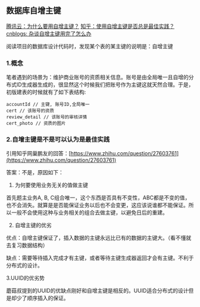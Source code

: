 ## 数据库自增主键

[腾讯云：为什么要用自增主键？](https://cloud.tencent.com/developer/article/1462758)
[知乎：使用自增主键是否总是最佳实践？](https://www.zhihu.com/question/27603761)
[cnblogs: 杂谈自增主键用完了怎么办](https://www.cnblogs.com/rjzheng/p/10669043.html)


阅读项目的数据库设计代码时，发现某个表的某主键的说明是：自增主键



### 1.概念

笔者遇到的场景为：维护商业账号的资质相关信息。账号是由全局唯一且自增的分布式ID生成器生成的，很显然这个时候我们把账号作为主键这就天然合理。于是，初版建表的时候就有了如下表结构:

```
accountId // 主键, 账号ID,全局唯一
cert // 该账号的资质
review_detail // 该账号的审核详情
cert_photo // 资质的图片
```

### 2.自增主键是不是可以认为是最佳实践

引用知乎网巢鹏友的回答：[https://www.zhihu.com/question/27603761](https://www.zhihu.com/question/27603761)

答案：不是，原因如下：

1. 为何要使用业务无关的值做主键

首先题主业务A, B, C组合唯一，这个东西是否具有不变性，ABC都是不变的值，也不会消失。就算是是否能保证业务以后也不会变更，这应该说谁都不能保证。所以一般不会使用这种与业务相关的组合去做主键，以避免日后的重建。

2. 自增主键的优劣

优点：自增主键保证了，插入数据的主键永远比已有的数据的主键大。（看不懂就去复习数据结构）

缺点：需要等待插入完成才有主键，或者等待主键生成器返回才会有主键。不利于分布式的设计。

3.UUID的优劣势

 蘑菇叔提到的UUID的优缺点刚好和自增主键是相反的。UUID适合分布式的设计但是却少了顺序插入的保证。